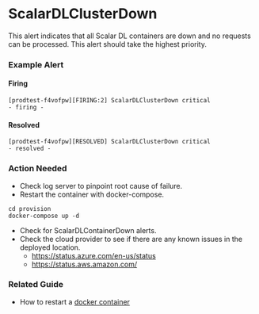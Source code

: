 # ScalarDLClusterDown
This alert indicates that all Scalar DL containers are down and no requests can be processed.  This alert should take the highest priority.  

### Example Alert

#### Firing
```
[prodtest-f4vofpw][FIRING:2] ScalarDLClusterDown critical
- firing -
```

#### Resolved
```
[prodtest-f4vofpw][RESOLVED] ScalarDLClusterDown critical
- resolved -
```

### Action Needed
* Check log server to pinpoint root cause of failure.
* Restart the container with docker-compose.
```console
cd provision
docker-compose up -d
```
* Check for ScalarDLContainerDown alerts.  
* Check the cloud provider to see if there are any known issues in the deployed location.
   * https://status.azure.com/en-us/status
   * https://status.aws.amazon.com/

### Related Guide
* How to restart a [docker container](./ContainerGuide.md)
